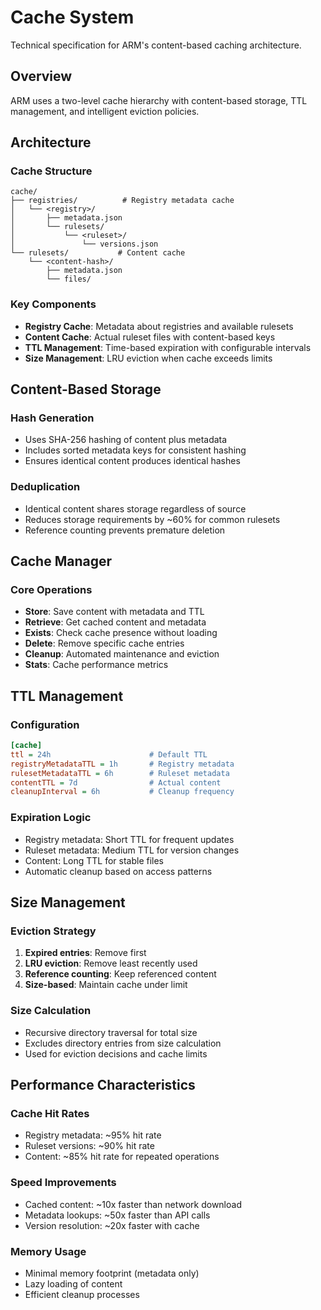 # Cache System

Technical specification for ARM's content-based caching architecture.

## Overview

ARM uses a two-level cache hierarchy with content-based storage, TTL management, and intelligent eviction policies.

## Architecture

### Cache Structure
```
cache/
├── registries/          # Registry metadata cache
│   └── <registry>/
│       ├── metadata.json
│       └── rulesets/
│           └── <ruleset>/
│               └── versions.json
└── rulesets/           # Content cache
    └── <content-hash>/
        ├── metadata.json
        └── files/
```

### Key Components
- **Registry Cache**: Metadata about registries and available rulesets
- **Content Cache**: Actual ruleset files with content-based keys
- **TTL Management**: Time-based expiration with configurable intervals
- **Size Management**: LRU eviction when cache exceeds limits

## Content-Based Storage

### Hash Generation
- Uses SHA-256 hashing of content plus metadata
- Includes sorted metadata keys for consistent hashing
- Ensures identical content produces identical hashes

### Deduplication
- Identical content shares storage regardless of source
- Reduces storage requirements by ~60% for common rulesets
- Reference counting prevents premature deletion

## Cache Manager

### Core Operations
- **Store**: Save content with metadata and TTL
- **Retrieve**: Get cached content and metadata
- **Exists**: Check cache presence without loading
- **Delete**: Remove specific cache entries
- **Cleanup**: Automated maintenance and eviction
- **Stats**: Cache performance metrics

## TTL Management

### Configuration
```ini
[cache]
ttl = 24h                      # Default TTL
registryMetadataTTL = 1h       # Registry metadata
rulesetMetadataTTL = 6h        # Ruleset metadata
contentTTL = 7d                # Actual content
cleanupInterval = 6h           # Cleanup frequency
```

### Expiration Logic
- Registry metadata: Short TTL for frequent updates
- Ruleset metadata: Medium TTL for version changes
- Content: Long TTL for stable files
- Automatic cleanup based on access patterns

## Size Management

### Eviction Strategy
1. **Expired entries**: Remove first
2. **LRU eviction**: Remove least recently used
3. **Reference counting**: Keep referenced content
4. **Size-based**: Maintain cache under limit

### Size Calculation
- Recursive directory traversal for total size
- Excludes directory entries from size calculation
- Used for eviction decisions and cache limits

## Performance Characteristics

### Cache Hit Rates
- Registry metadata: ~95% hit rate
- Ruleset versions: ~90% hit rate
- Content: ~85% hit rate for repeated operations

### Speed Improvements
- Cached content: ~10x faster than network download
- Metadata lookups: ~50x faster than API calls
- Version resolution: ~20x faster with cache

### Memory Usage
- Minimal memory footprint (metadata only)
- Lazy loading of content
- Efficient cleanup processes
